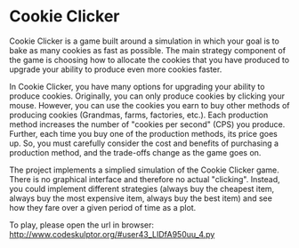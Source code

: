 # Cookie Clicker

Cookie Clicker is a game built around a simulation in which your goal is to bake as many cookies as fast as possible. 
The main strategy component of the game is choosing how to allocate the cookies that you have produced to 
upgrade your ability to produce even more cookies faster.

In Cookie Clicker, you have many options for upgrading your ability to produce cookies. 
Originally, you can only produce cookies by clicking your mouse. 
However, you can use the cookies you earn to buy other methods of producing cookies (Grandmas, farms, factories, etc.). 
Each production method increases the number of "cookies per second" (CPS) you produce. 
Further, each time you buy one of the production methods, its price goes up. 
So, you must carefully consider the cost and benefits of purchasing a production method, 
and the trade-offs change as the game goes on.

The project implements a simplied simulation of the Cookie Clicker game. 
There is no graphical interface and therefore no actual "clicking". 
Instead, you could implement different strategies (always buy the cheapest item, 
always buy the most expensive item, always buy the best item) 
and see how they fare over a given period of time as a plot.

To play, please open the url in browser: 
http://www.codeskulptor.org/#user43_LIDfA950uu_4.py
